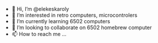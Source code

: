 - 👋 Hi, I’m @elekeskaroly
- 👀 I’m interested in retro computers, microcontrolers 
- 🌱 I’m currently learning 6502 computers
- 💞️ I’m looking to collaborate on 6502 homebrew computer
- 📫 How to reach me ...

<!---
elekeskaroly/elekeskaroly is a ✨ special ✨ repository because its `README.md` (this file) appears on your GitHub profile.
You can click the Preview link to take a look at your changes.
--->
